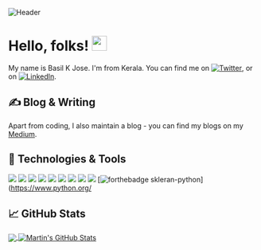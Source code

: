 
<!-- More info, tips and tricks for making GitHub Profile README can be found in my article at https://towardsdatascience.com/build-a-stunning-readme-for-your-github-profile-9b80434fe5d7 -->

![Header](https://imgur.com/RHZkhAW.png "Header")

# Hello, folks! <img src="https://raw.githubusercontent.com/MartinHeinz/MartinHeinz/master/wave.gif" width="30px">

My name is Basil K Jose. I'm from Kerala. You can find me on [![Twitter][1.2]][1],  or on [![LinkedIn][3.2]][3].

## &#x270d; Blog & Writing

Apart from coding, I also maintain a blog - you can find my blogs on my [Medium](https://medium.com/@basilkjose).

## 🔧 Technologies & Tools

<img src="https://img.shields.io/badge/python%20-%2314354C.svg?&style=for-the-badge&logo=python&logoColor=white"/>   <img src="https://img.shields.io/badge/mysql-%2300f.svg?&style=for-the-badge&logo=mysql&logoColor=white"/>   <img src="https://img.shields.io/badge/numpy%20-%23013243.svg?&style=for-the-badge&logo=numpy&logoColor=white" />   <img src="https://img.shields.io/badge/pandas%20-%23150458.svg?&style=for-the-badge&logo=pandas&logoColor=white" />   <img src="https://img.shields.io/badge/TensorFlow%20-%23FF6F00.svg?&style=for-the-badge&logo=TensorFlow&logoColor=white" />   <img src="https://img.shields.io/badge/Keras%20-%23D00000.svg?&style=for-the-badge&logo=Keras&logoColor=white"/>   <img src="https://img.shields.io/badge/PyTorch%20-%23EE4C2C.svg?&style=for-the-badge&logo=PyTorch&logoColor=white" />   <img src="https://img.shields.io/badge/Google%20Cloud%20-%234285F4.svg?&style=for-the-badge&logo=google-cloud&logoColor=white"/>   <img src="https://img.shields.io/badge/flask%20-%23000.svg?&style=for-the-badge&logo=flask&logoColor=white"/> [![forthebadge skleran-python](http://ForTheBadge.com/images/badges/made-with-python.svg)](https://www.python.org/
## &#x1f4c8; GitHub Stats

<a href="https://github.com/basilkjose">
  <img align="center" src="https://github-readme-stats.vercel.app/api/top-langs/?username=basilkjose&hide=java,html&title_color=ffffff&text_color=c9cacc&icon_color=2bbc8a&bg_color=1d1f21" />
</a>

<a href="https://github.com/basilkjose">
  <img align="center" src="https://github-readme-stats.vercel.app/api?username=basilkjose&show_icons=true&line_height=27&count_private=true&title_color=ffffff&text_color=c9cacc&icon_color=2bbc8a&bg_color=1d1f21" alt="Martin's GitHub Stats" />
</a>

<!-- links to social media icons -->

<!-- icons with padding -->

[1.1]: http://i.imgur.com/tXSoThF.png (twitter icon with padding)
[2.1]: http://i.imgur.com/0o48UoR.png (github icon with padding)

<!-- icons without padding -->

[1.2]: http://i.imgur.com/wWzX9uB.png (twitter icon without padding)
[2.2]: http://i.imgur.com/9I6NRUm.png (github icon without padding)
[3.2]: https://raw.githubusercontent.com/MartinHeinz/MartinHeinz/master/linkedin-3-16.png (LinkedIn icon without padding)


<!-- links to your social media accounts -->

[1]: https://twitter.com/basilkjose
[2]: https://github.com/basilkjose
[3]: https://www.linkedin.com/in/basil-k-jose-58b579166/


<!-- Resources -->
<!-- Icons: https://simpleicons.org/ -->
<!-- GitHub Stats: https://github.com/anuraghazra/github-readme-stats -->
<!-- Emojis: https://emojipedia.org/emoji/ -->
<!-- HTML Emojis: https://www.fileformat.info/index.htm -->
<!-- Shields: https://shields.io/ -->
<!-- Awesome GitHub Profile README: https://github.com/abhisheknaiidu/awesome-github-profile-readme -->
